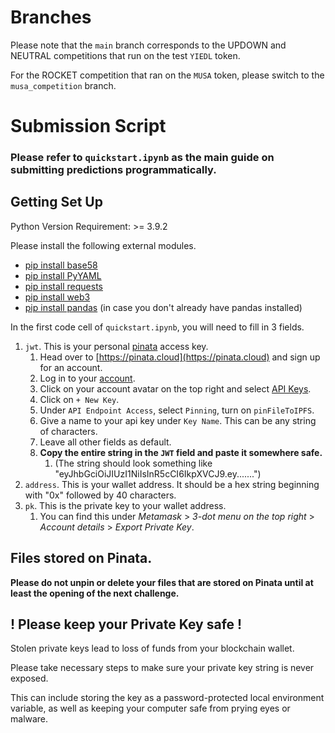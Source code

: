 # Branches

Please note that the `main` branch corresponds to the UPDOWN and NEUTRAL competitions that run on the test `YIEDL` token.

For the ROCKET competition that ran on the `MUSA` token, please switch to the `musa_competition` branch.


# Submission Script

### Please refer to `quickstart.ipynb` as the main guide on submitting predictions programmatically.

## Getting Set Up

Python Version Requirement: >= 3.9.2

Please install the following external modules.
- [pip install base58](https://pypi.org/project/base58/)
- [pip install PyYAML](https://pypi.org/project/PyYAML/)
- [pip install requests](https://pypi.org/project/requests/)
- [pip install web3](https://pypi.org/project/web3/)
- [pip install pandas](https://pypi.org/project/pandas/) (in case you don't already have pandas installed)

In the first code cell of `quickstart.ipynb`, you will need to fill in 3 fields.
1. `jwt`. This is your personal [pinata](https://pinata.cloud) access key.
   1. Head over to [https://pinata.cloud](https://pinata.cloud) and sign up for an account.
   2. Log in to your [account](https://app.pinata.cloud/pinmanager).
   3. Click on your account avatar on the top right and select [API Keys](https://app.pinata.cloud/keys).
   4. Click on `+ New Key`.
   5. Under `API Endpoint Access`, select `Pinning`, turn on `pinFileToIPFS`.
   6. Give a name to your api key under `Key Name`. This can be any string of characters.
   7. Leave all other fields as default.
   8. **Copy the entire string in the `JWT` field and paste it somewhere safe.**
      1. (The string should look something like "eyJhbGciOiJIUzI1NiIsInR5cCI6IkpXVCJ9.ey.......")
2. `address`. This is your wallet address. It should be a hex string beginning with "0x" followed by 40 characters.
3. `pk`. This is the private key to your wallet address.
   1. You can find this under *Metamask* > *3-dot menu on the top right* > *Account details* > *Export Private Key*.

## Files stored on Pinata.
**Please do not unpin or delete your files that are stored on Pinata until at least the opening of the next challenge.** 

## ! Please keep your Private Key safe !
Stolen private keys lead to loss of funds from your blockchain wallet.

Please take necessary steps to make sure your private key string is never exposed.

This can include storing the key as a password-protected local environment variable, as well as keeping your computer safe from prying eyes or malware. 




